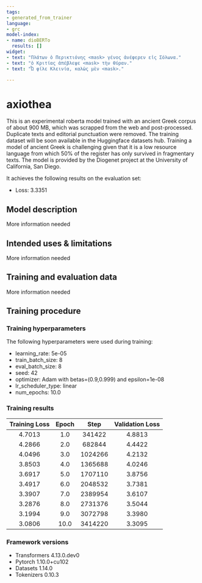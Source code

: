 ```yaml
---
tags:
- generated_from_trainer
language:
- grc
model-index:
- name: dioBERTo
  results: []
widget:
- text: "Πλάτων ὁ Περικτιόνης <mask> γένος ἀνέφερεν εἰς Σόλωνα."
- text: "ὁ Κριτίας ἀπέβλεψε <mask> τὴν θύραν."
- text: "Ὦ φίλε Κλεινία, καλῶς μὲν <mask>."

---
```


<!-- This model card has been generated automatically according to the information the Trainer had access to. You
should probably proofread and complete it, then remove this comment. -->

# axiothea

This is an experimental roberta model trained with an ancient Greek corpus of about 900 MB, which was scrapped from the web and post-processed. Duplicate texts and editorial punctuation were removed. The training dataset will be soon available in the Huggingface datasets hub. Training a model of ancient Greek is challenging given that it is a low resource language from which 50% of the register has only survived in fragmentary texts. The model is provided by the Diogenet project at the University of California, San Diego. 
 
It achieves the following results on the evaluation set:

- Loss: 3.3351

## Model description

More information needed

## Intended uses & limitations

More information needed

## Training and evaluation data

More information needed

## Training procedure

### Training hyperparameters

The following hyperparameters were used during training:
- learning_rate: 5e-05
- train_batch_size: 8
- eval_batch_size: 8
- seed: 42
- optimizer: Adam with betas=(0.9,0.999) and epsilon=1e-08
- lr_scheduler_type: linear
- num_epochs: 10.0

### Training results

| Training Loss | Epoch | Step    | Validation Loss |
|:-------------:|:-----:|:-------:|:---------------:|
| 4.7013        | 1.0   | 341422  | 4.8813          |
| 4.2866        | 2.0   | 682844  | 4.4422          |
| 4.0496        | 3.0   | 1024266 | 4.2132          |
| 3.8503        | 4.0   | 1365688 | 4.0246          |
| 3.6917        | 5.0   | 1707110 | 3.8756          |
| 3.4917        | 6.0   | 2048532 | 3.7381          |
| 3.3907        | 7.0   | 2389954 | 3.6107          |
| 3.2876        | 8.0   | 2731376 | 3.5044          |
| 3.1994        | 9.0   | 3072798 | 3.3980          |
| 3.0806        | 10.0  | 3414220 | 3.3095          |


### Framework versions

- Transformers 4.13.0.dev0
- Pytorch 1.10.0+cu102
- Datasets 1.14.0
- Tokenizers 0.10.3
